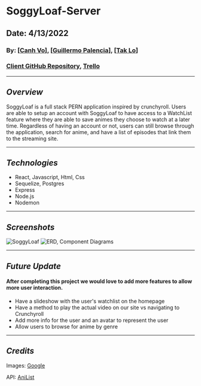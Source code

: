 # SoggyLoaf-Server

## Date: 4/13/2022

### By: [[Canh Vo](https://www.linkedin.com/in/canhvo16/)], [[Guillermo Palencia](https://www.linkedin.com/in/guillermo-palencia/)], [[Tak Lo](linkedin.com/in/takkwanlo)]

### [Client GitHub Repository](https://github.com/canhvo16/Soggyloaf-Client), [Trello](https://trello.com/b/hqFjZAfn/soggyloaf)

---

## **_Overview_**

SoggyLoaf is a full stack PERN application inspired by crunchyroll. Users are able to setup an account with SoggyLoaf to have access to a WatchList feature where they are able to save animes they choose to watch at a later time. Regardless of having an account or not, users can still browse through the application, search for anime, and have a list of episodes that link them to the streaming site.

---

## **_Technologies_**

- React, Javascript, Html, Css
- Sequelize, Postgres
- Express
- Node.js
- Nodemon

---

## **_Screenshots_**

![SoggyLoaf](src/assets/SoggyLoaf-HomePage.png)
![ERD, Component Diagrams](src/assets/Soggyloaf.jpg)

---

## **_Future Update_**

#### After completing this project we would love to add more features to allow more user interaction.

- Have a slideshow with the user's watchlist on the homepage
- Have a method to play the actual video on our site vs navigating to Crunchyroll
- Add more info for the user and an avatar to represent the user
- Allow users to browse for anime by genre

---

## **_Credits_**

Images: [Google](https://www.google.com/)

API: [AniList](https://anilist.co/home)
